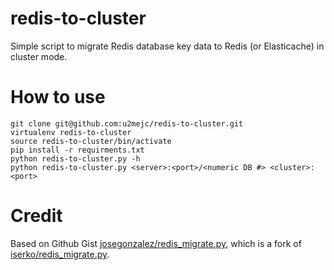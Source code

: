 # redis-to-cluster
Simple script to migrate Redis database key data to Redis (or Elasticache) in cluster mode.

# How to use
```
git clone git@github.com:u2mejc/redis-to-cluster.git
virtualenv redis-to-cluster
source redis-to-cluster/bin/activate
pip install -r requirments.txt
python redis-to-cluster.py -h
python redis-to-cluster.py <server>:<port>/<numeric DB #> <cluster>:<port>
```

# Credit
Based on Github Gist [josegonzalez/redis_migrate.py](https://gist.github.com/josegonzalez/6049a72cb163337a18102743061dfcac), which is a fork of [iserko/redis_migrate.py](https://gist.github.com/iserko/9258373).
